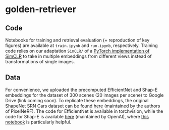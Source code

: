 # golden-retriever

## Code
Notebooks for training and retrieval evaluation (+ reproduction of key figures) are available at ``train.ipynb`` and ``run.ipynb``, respectively. Training code relies on our adaptation ``SimCLR/`` of a
[PyTorch implementation of SimCLR](https://github.com/sthalles/SimCLR) to take in multiple embeddings from different views instead of transformations of single images.

## Data
For convenience, we uploaded the precomputed EfficientNet and Shap-E embeddings for the dataset of 300 scenes (20 images per scene) to Google Drive (link coming soon).
To replicate these embeddings, the original ShapeNet SRN Cars dataset can be found [here](https://drive.google.com/drive/folders/1PsT3uKwqHHD2bEEHkIXB99AlIjtmrEiR)
(maintained by the authors of PixelNeRF). The code for EfficientNet is available in torchvision, while the code for Shap-E is available [here](https://github.com/openai/shap-e)
(maintained by OpenAI), where [this notebook](https://github.com/openai/shap-e/blob/main/shap_e/examples/sample_image_to_3d.ipynb) is particularly helpful.

